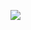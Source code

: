 ![](http://www.plantuml.com/plantuml/proxy?cache=no&src=https://raw.githubusercontent.com/oleksandrblazhko/ai202-test/main/Example-1-UseCase.puml)

